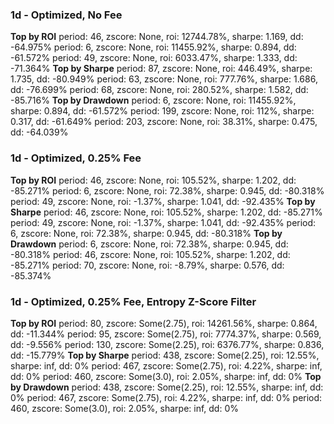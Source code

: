 ### 1d - Optimized, No Fee

**Top by ROI**
period: 46, zscore: None, roi: 12744.78%, sharpe: 1.169, dd: -64.975%
period: 6, zscore: None, roi: 11455.92%, sharpe: 0.894, dd: -61.572%
period: 49, zscore: None, roi: 6033.47%, sharpe: 1.333, dd: -71.364%
**Top by Sharpe**
period: 87, zscore: None, roi: 446.49%, sharpe: 1.735, dd: -80.949%
period: 63, zscore: None, roi: 777.76%, sharpe: 1.686, dd: -76.699%
period: 68, zscore: None, roi: 280.52%, sharpe: 1.582, dd: -85.716%
**Top by Drawdown**
period: 6, zscore: None, roi: 11455.92%, sharpe: 0.894, dd: -61.572%
period: 199, zscore: None, roi: 112%, sharpe: 0.317, dd: -61.649%
period: 203, zscore: None, roi: 38.31%, sharpe: 0.475, dd: -64.039%

### 1d - Optimized, 0.25% Fee

**Top by ROI**
period: 46, zscore: None, roi: 105.52%, sharpe: 1.202, dd: -85.271%
period: 6, zscore: None, roi: 72.38%, sharpe: 0.945, dd: -80.318%
period: 49, zscore: None, roi: -1.37%, sharpe: 1.041, dd: -92.435%
**Top by Sharpe**
period: 46, zscore: None, roi: 105.52%, sharpe: 1.202, dd: -85.271%
period: 49, zscore: None, roi: -1.37%, sharpe: 1.041, dd: -92.435%
period: 6, zscore: None, roi: 72.38%, sharpe: 0.945, dd: -80.318%
**Top by Drawdown**
period: 6, zscore: None, roi: 72.38%, sharpe: 0.945, dd: -80.318%
period: 46, zscore: None, roi: 105.52%, sharpe: 1.202, dd: -85.271%
period: 70, zscore: None, roi: -8.79%, sharpe: 0.576, dd: -85.374%

### 1d - Optimized, 0.25% Fee, Entropy Z-Score Filter

**Top by ROI**
period: 80, zscore: Some(2.75), roi: 14261.56%, sharpe: 0.864, dd: -11.344%
period: 95, zscore: Some(2.75), roi: 7774.37%, sharpe: 0.569, dd: -9.556%
period: 130, zscore: Some(2.25), roi: 6376.77%, sharpe: 0.836, dd: -15.779%
**Top by Sharpe**
period: 438, zscore: Some(2.25), roi: 12.55%, sharpe: inf, dd: 0%
period: 467, zscore: Some(2.75), roi: 4.22%, sharpe: inf, dd: 0%
period: 460, zscore: Some(3.0), roi: 2.05%, sharpe: inf, dd: 0%
**Top by Drawdown**
period: 438, zscore: Some(2.25), roi: 12.55%, sharpe: inf, dd: 0%
period: 467, zscore: Some(2.75), roi: 4.22%, sharpe: inf, dd: 0%
period: 460, zscore: Some(3.0), roi: 2.05%, sharpe: inf, dd: 0%